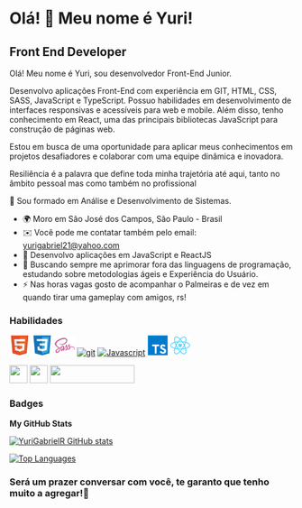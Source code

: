 Olá! 👋 Meu nome é Yuri!
==========================

Front End Developer
-----------------------------
Olá! Meu nome é Yuri, sou desenvolvedor Front-End Junior. 

Desenvolvo aplicações Front-End com experiência em GIT, HTML, CSS, SASS, JavaScript e TypeScript. Possuo habilidades em desenvolvimento de interfaces responsivas e acessíveis para web e mobile. Além disso, tenho conhecimento em React, uma das principais bibliotecas JavaScript para construção de páginas web. 

Estou em busca de uma oportunidade para aplicar meus conhecimentos em projetos desafiadores e colaborar com uma equipe dinâmica e inovadora.

Resiliência é a palavra que define toda minha trajetória até aqui, tanto no âmbito pessoal mas como também no profissional

🚀 Sou formado em Análise e Desenvolvimento de Sistemas.

* 🌍  Moro em São José dos Campos, São Paulo - Brasil
* ✉️  Você pode me contatar também pelo email: [yurigabriel21@yahoo.com](mailto:yurigabriel21@yahoo.com)
* 🧠  Desenvolvo aplicações em JavaScript e ReactJS
* 🚀  Buscando sempre me aprimorar fora das linguagens de programação, estudando sobre metodologias ágeis e Experiência do Usuário.
* ⚡  Nas horas vagas gosto de acompanhar o Palmeiras e de vez em quando tirar uma gameplay com amigos, rs!


### Habilidades

<p style="display: inline_block">
  <a href="https://www.w3.org/html/" target="_blank" rel="noreferrer"><img src="https://raw.githubusercontent.com/devicons/devicon/master/icons/html5/html5-original.svg" width="36" height="36" alt="html5" /></a> 
  <a href="https://developer.mozilla.org/pt-BR/docs/Web/CSS" target="_blank" rel="noreferrer"><img src="https://raw.githubusercontent.com/devicons/devicon/master/icons/css3/css3-original.svg" width="36" height="36" alt="CSS" /></a>
   <a href="https://sass-lang.com" target="_blank" rel="noreferrer"><img src="https://raw.githubusercontent.com/devicons/devicon/master/icons/sass/sass-original.svg" width="36" height="36" alt="sass"/></a>
  <a href="https://git-scm.com/" target="_blank" target="_blank" rel="noreferrer"><img src="https://www.vectorlogo.zone/logos/git-scm/git-scm-icon.svg" width="36" height="36" alt="git" /></a>
  <a href="https://developer.mozilla.org/en-US/docs/Web/JavaScript" target="_blank" rel="noreferrer"><img src="https://raw.githubusercontent.com/danielcranney/readme-generator/main/public/icons/skills/javascript-colored.svg" width="36" height="36" alt="Javascript" /></a>
  <a href="https://www.typescriptlang.org/" target="_blank" rel="noreferrer"><img  src="https://raw.githubusercontent.com/devicons/devicon/master/icons/typescript/typescript-plain.svg" width="36" height="36" alt="TypeScript" /></a>
  <a href="https://reactjs.org/" target="_blank" rel="noreferrer"><img src="https://raw.githubusercontent.com/devicons/devicon/master/icons/react/react-original.svg" width="36" height="36" alt="Reactjs" /></a>




<p align="left"> 

 <a href="https://www.github.com/YuriGabrielR" target="_blank" rel="noreferrer"><img src="https://raw.githubusercontent.com/danielcranney/readme-generator/main/public/icons/socials/github-dark.svg" width="32" height="32" /></a> <a href="www.linkedin.com/in/yurigabrielramos" target="_blank" rel="noreferrer"><img src="https://raw.githubusercontent.com/danielcranney/readme-generator/main/public/icons/socials/linkedin.svg" width="32" height="32" /></a>
 <a href="https://wa.me/5512981946294" target="_blank" rel="noreferrer"><img src="https://img.shields.io/badge/WhatsApp-25D366?style=for-the-badge&logo=whatsapp&logoColor=white" width="150" height="32" /></a>
 
### Badges

<b>My GitHub Stats</b>

<a href="http://www.github.com/YuriGabrielR"><img src="https://github-readme-stats.vercel.app/api?username=YuriGabrielR&show_icons=true&hide=&count_private=true&title_color=46ce6a&text_color=ffffff&icon_color=46ce6a&bg_color=171c24&hide_border=true&show_icons=true" alt="YuriGabrielR GitHub stats" /></a>


<a href="https://github.com/YuriGabrielR" align="left"><img src="https://github-readme-stats.vercel.app/api/top-langs/?username=YuriGabrielR&layout=compact&title_color=46ce6a&text_color=73e279&icon_color=46ce6a&bg_color=171c24&hide_border=true&locale=en&custom_title=Top%20%Languages" alt="Top Languages" /></a>

### Será um prazer conversar com você, te garanto que tenho muito a agregar!👋

